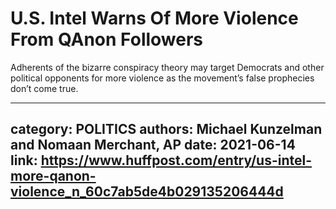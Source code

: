 # U.S. Intel Warns Of More Violence From QAnon Followers

Adherents of the bizarre conspiracy theory may target Democrats and other political opponents for more violence as the movement’s false prophecies don’t come true.

---
category: POLITICS
authors: Michael Kunzelman and Nomaan Merchant, AP
date: 2021-06-14
link: https://www.huffpost.com/entry/us-intel-more-qanon-violence_n_60c7ab5de4b029135206444d
---
